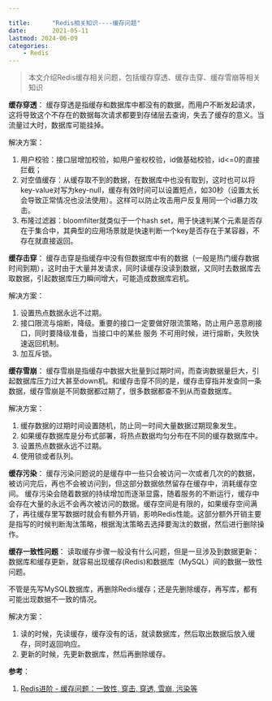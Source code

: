 ```yaml
---

title:      "Redis相关知识----缓存问题"
date:       2021-05-11
lastmod: 2024-06-09
categories:
    - Redis
---
```


>本文介绍Redis缓存相关问题，包括缓存穿透、缓存击穿、缓存雪崩等相关知识

**缓存穿透**：
缓存穿透是指缓存和数据库中都没有的数据，而用户不断发起请求，这将导致这个不存在的数据每次请求都要到存储层去查询，失去了缓存的意义。当流量过大时，数据库可能挂掉。

解决方案：

 1. 用户校验：接口层增加校验，如用户鉴权校验，id做基础校验，id<=0的直接拦截；
 2. 对空值缓存：从缓存取不到的数据，在数据库中也没有取到，这时也可以将key-value对写为key-null，缓存有效时间可以设置短点，如30秒（设置太长会导致正常情况也没法使用）。这样可以防止攻击用户反复用同一个id暴力攻击。
 3. 布隆过滤器：bloomfilter就类似于一个hash set，用于快速判某个元素是否存在于集合中，其典型的应用场景就是快速判断一个key是否存在于某容器，不存在就直接返回。

**缓存击穿**：
缓存击穿是指缓存中没有但数据库中有的数据（一般是热门缓存数据时间到期），这时由于大量并发请求，同时读缓存没读到数据，又同时去数据库去取数据，引起数据库压力瞬间增大，可能造成数据库宕机。

解决方案：

 1. 设置热点数据永远不过期。
 2. 接口限流与熔断，降级。重要的接口一定要做好限流策略，防止用户恶意刷接口，同时要降级准备，当接口中的某些 服务 不可用时候，进行熔断，失败快速返回机制。
 3. 加互斥锁。

**缓存雪崩**：
缓存雪崩是指缓存中数据大批量到过期时间，而查询数据量巨大，引起数据库压力过大甚至down机。和缓存击穿不同的是，缓存击穿指并发查同一条数据，缓存雪崩是不同数据都过期了，很多数据都查不到从而查数据库。

解决方案：

 1. 缓存数据的过期时间设置随机，防止同一时间大量数据过期现象发生。
 2. 如果缓存数据库是分布式部署，将热点数据均匀分布在不同的缓存数据库中。
 3. 设置热点数据永远不过期。
 4. 使用锁或者队列。

**缓存污染**：
缓存污染问题说的是缓存中一些只会被访问一次或者几次的的数据，被访问完后，再也不会被访问到，但这部分数据依然留存在缓存中，消耗缓存空间。 缓存污染会随着数据的持续增加而逐渐显露，随着服务的不断运行，缓存中会存在大量的永远不会再次被访问的数据。缓存空间是有限的，如果缓存空间满了，再往缓存里写数据时就会有额外开销，影响Redis性能。这部分额外开销主要是指写的时候判断淘汰策略，根据淘汰策略去选择要淘汰的数据，然后进行删除操作。


**缓存一致性问题**：
读取缓存步骤一般没有什么问题，但是一旦涉及到数据更新：数据库和缓存更新，就容易出现缓存(Redis)和数据库（MySQL）间的数据一致性问题。 

不管是先写MySQL数据库，再删除Redis缓存；还是先删除缓存，再写库，都有可能出现数据不一致的情况。

解决方案：

 1. 读的时候，先读缓存，缓存没有的话，就读数据库，然后取出数据后放入缓存，同时返回响应。
 2. 更新的时候，先更新数据库，然后再删除缓存。

**参考**：

 1. [Redis进阶 - 缓存问题：一致性, 穿击, 穿透, 雪崩, 污染等](https://www.pdai.tech/md/db/nosql-redis/db-redis-x-cache.html#%E6%95%B0%E6%8D%AE%E5%BA%93%E5%92%8C%E7%BC%93%E5%AD%98%E4%B8%80%E8%87%B4%E6%80%A7)
